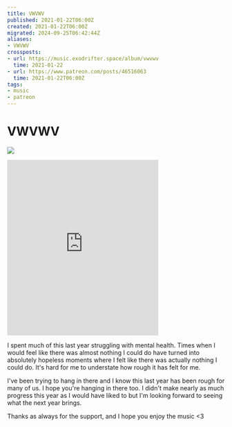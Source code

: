 ```yaml
---
title: VWVWV
published: 2021-01-22T06:00Z
created: 2021-01-22T06:00Z
migrated: 2024-09-25T06:42:44Z
aliases:
- VWVWV
crossposts:
- url: https://music.exodrifter.space/album/vwvwv
  time: 2021-01-22
- url: https://www.patreon.com/posts/46516063
  time: 2021-01-22T06:00Z
tags:
- music
- patreon
---
```


# VWVWV

![](202101220600-VWVWV.png)

<iframe style="border: 0; width: 350px; max-width: 700px; height: 406px;" src="https://bandcamp.com/EmbeddedPlayer/album=3957689748/size=large/bgcol=ffffff/linkcol=0687f5/artwork=none/transparent=true/" seamless><a href="https://music.exodrifter.space/album/vwvwv">VWVWV by exodrifter</a></iframe>

I spent much of this last year struggling with mental health. Times when I would feel like there was almost nothing I could do have turned into absolutely hopeless moments where I felt like there was actually nothing I could do. It's hard for me to understate how rough it has felt for me.  
  
I've been trying to hang in there and I know this last year has been rough for many of us. I hope you're hanging in there too. I didn't make nearly as much progress this year as I would have liked to but I'm looking forward to seeing what the next year brings.  
  
Thanks as always for the support, and I hope you enjoy the music <3
